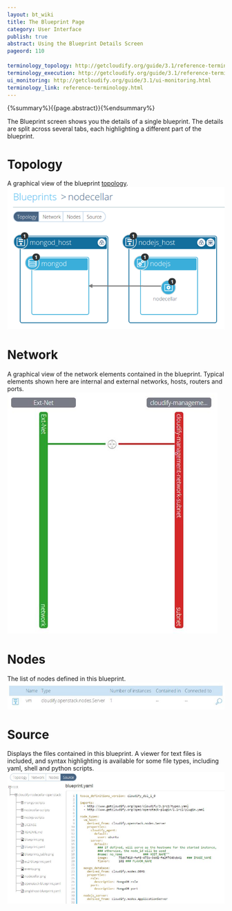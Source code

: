 ```yaml
---
layout: bt_wiki
title: The Blueprint Page
category: User Interface
publish: true
abstract: Using the Blueprint Details Screen
pageord: 110

terminology_topology: http://getcloudify.org/guide/3.1/reference-terminology.html#sts=Topology
terminology_execution: http://getcloudify.org/guide/3.1/reference-terminology.html#sts=Execution
ui_monitoring: http://getcloudify.org/guide/3.1/ui-monitoring.html
terminology_link: reference-terminology.html
---
```

{%summary%}{{page.abstract}}{%endsummary%}

The Blueprint screen shows you the details of a single blueprint. The details are split across several tabs, each highlighting a different part of the blueprint.

# Topology
A graphical view of the blueprint [topology]({{page.terminology_topology}}).<br/>
![Blueprint topology](/guide/images/ui/ui-blueprint-topology.png)

# Network
A graphical view of the network elements contained in the blueprint. Typical elements shown here are internal and external networks, hosts, routers and ports.<br/>
![Blueprint networks](/guide/images/ui/ui-deployment-networks.jpg)

# Nodes
The list of nodes defined in this blueprint.<br/>
![Blueprint nodes](/guide/images/ui/ui-deployment-nodes.jpg)

# Source
Displays the files contained in this blueprint. A viewer for text files is included, and syntax highlighting is available for some file types, including yaml, shell and python scripts. <br/>
![Blueprint source code](/guide/images/ui/ui-blueprint-sourcecode.jpg)
